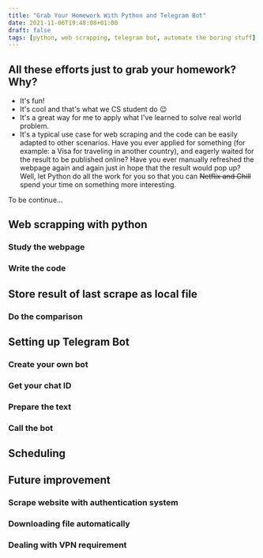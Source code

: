 ```yaml
---
title: "Grab Your Homework With Python and Telegram Bot"
date: 2021-11-06T19:48:08+01:00
draft: false
tags: [python, web scrapping, telegram bot, automate the boring stuff]
---
```


## All these efforts just to grab your homework? Why?

- It's fun!
- It's cool and that's what we CS student do 😉
- It's a great way for me to apply what I've learned to solve real world problem.
- It's a typical use case for web scraping and the code can be easily adapted to other scenarios. Have you ever applied for something (for example: a Visa for traveling in another country), and eagerly waited for the result to be published online? Have you ever manually refreshed the webpage again and again just in hope that the result would pop up? Well, let Python do all the work for you so that you can ~~Netflix and Chill~~ spend your time on something more interesting.

To be continue...

## Web scrapping with python

### Study the webpage

### Write the code

## Store result of last scrape as local file

### Do the comparison

## Setting up Telegram Bot

### Create your own bot

### Get your chat ID

### Prepare the text

### Call the bot

## Scheduling

## Future improvement

### Scrape website with authentication system

### Downloading file automatically

### Dealing with VPN requirement

